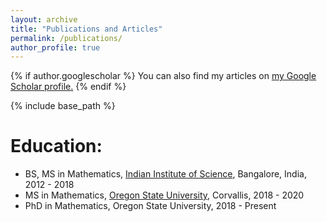 ```yaml
---
layout: archive
title: "Publications and Articles"
permalink: /publications/
author_profile: true
---
```


{% if author.googlescholar %}
  You can also find my articles on <u><a href="{{author.googlescholar}}">my Google Scholar profile</a>.</u>
{% endif %}

{% include base_path %}

Education:
======
* BS, MS in Mathematics, [Indian Institute of Science](http://www.math.iisc.ac.in), Bangalore, India, 2012 - 2018
* MS in Mathematics, [Oregon State University](https://math.oregonstate.edu), Corvallis, 2018 - 2020
* PhD in Mathematics, Oregon State University, 2018 - Present

<!--{% for post in site.publications reversed %}-->
<!--  {% include archive-single.html %}-->
<!--{% endfor %}-->
